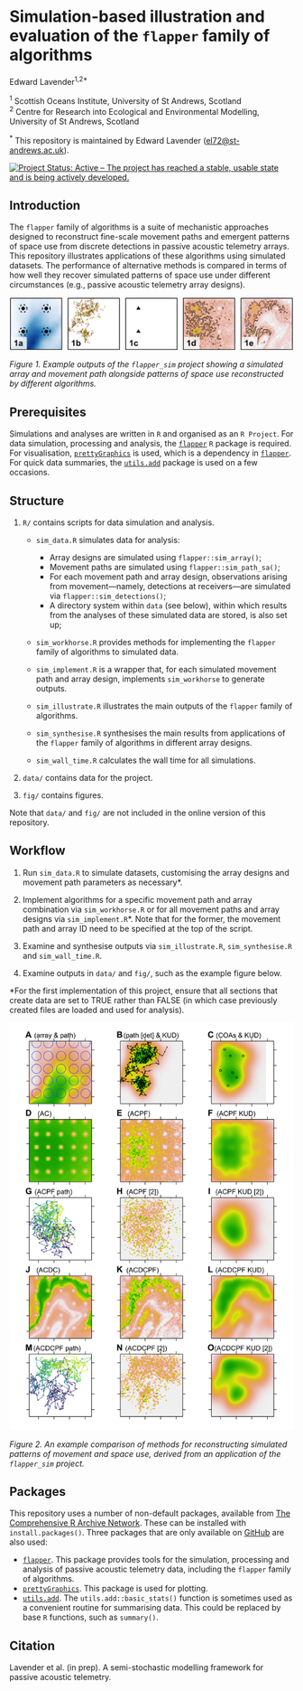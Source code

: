 Simulation-based illustration and evaluation of the `flapper` family of
algorithms
================
Edward Lavender<sup>1,2\*</sup>

<!-- README.md is generated from README.Rmd. Please edit that file -->

<sup>1</sup> Scottish Oceans Institute, University of St Andrews,
Scotland  
<sup>2</sup> Centre for Research into Ecological and Environmental
Modelling, University of St Andrews, Scotland

<sup>\*</sup> This repository is maintained by Edward Lavender
(<el72@st-andrews.ac.uk>).

[![Project Status: Active – The project has reached a stable, usable
state and is being actively
developed.](https://www.repostatus.org/badges/latest/active.svg)](https://www.repostatus.org/#active)

## Introduction

The `flapper` family of algorithms is a suite of mechanistic approaches
designed to reconstruct fine-scale movement paths and emergent patterns
of space use from discrete detections in passive acoustic telemetry
arrays. This repository illustrates applications of these algorithms
using simulated datasets. The performance of alternative methods is
compared in terms of how well they recover simulated patterns of space
use under different circumstances (e.g., passive acoustic telemetry
array designs).

<img src="README_banner.png"/>

*Figure 1. Example outputs of the `flapper_sim` project showing a
simulated array and movement path alongside patterns of space use
reconstructed by different algorithms.*

## Prerequisites

Simulations and analyses are written in `R` and organised as an `R
Project`. For data simulation, processing and analysis, the
[`flapper`](https://github.com/edwardlavender/flapper) `R` package is
required. For visualisation,
[`prettyGraphics`](https://github.com/edwardlavender/prettyGraphics) is
used, which is a dependency in
[`flapper`](https://github.com/edwardlavender/flapper). For quick data
summaries, the
[`utils.add`](https://github.com/edwardlavender/utils.add) package is
used on a few occasions.

## Structure

1.  `R/` contains scripts for data simulation and analysis.
    
      - `sim_data.R` simulates data for analysis:
        
          - Array designs are simulated using `flapper::sim_array()`;
          - Movement paths are simulated using `flapper::sim_path_sa()`;
          - For each movement path and array design, observations
            arising from movement—namely, detections at receivers—are
            simulated via `flapper::sim_detections()`;
          - A directory system within `data` (see below), within which
            results from the analyses of these simulated data are
            stored, is also set up;
    
      - `sim_workhorse.R` provides methods for implementing the
        `flapper` family of algorithms to simulated data.
    
      - `sim_implement.R` is a wrapper that, for each simulated movement
        path and array design, implements `sim_workhorse` to generate
        outputs.
    
      - `sim_illustrate.R` illustrates the main outputs of the `flapper`
        family of algorithms.
    
      - `sim_synthesise.R` synthesises the main results from
        applications of the `flapper` family of algorithms in different
        array designs.
    
      - `sim_wall_time.R` calculates the wall time for all simulations.

2.  `data/` contains data for the project.

3.  `fig/` contains figures.

Note that `data/` and `fig/` are not included in the online version of
this repository.

## Workflow

1.  Run `sim_data.R` to simulate datasets, customising the array designs
    and movement path parameters as necessary\*.

2.  Implement algorithms for a specific movement path and array
    combination via `sim_workhorse.R` or for all movement paths and
    array designs via `sim_implement.R`\*. Note that for the former, the
    movement path and array ID need to be specified at the top of the
    script.

3.  Examine and synthesise outputs via `sim_illustrate.R`,
    `sim_synthesise.R` and `sim_wall_time.R`.

4.  Examine outputs in `data/` and `fig/`, such as the example figure
    below.

\*For the first implementation of this project, ensure that all sections
that create data are set to TRUE rather than FALSE (in which case
previously created files are loaded and used for analysis).

<img src="README_img.png"/>

*Figure 2. An example comparison of methods for reconstructing simulated
patterns of movement and space use, derived from an application of the
`flapper_sim` project.*

## Packages

This repository uses a number of non-default packages, available from
[The Comprehensive R Archive Network](https://cran.r-project.org). These
can be installed with `install.packages()`. Three packages that are only
available on [GitHub](https://github.com/) are also used:

  - [`flapper`](https://github.com/edwardlavender/flapper). This package
    provides tools for the simulation, processing and analysis of
    passive acoustic telemetry data, including the `flapper` family of
    algorithms.
  - [`prettyGraphics`](https://github.com/edwardlavender/prettyGraphics).
    This package is used for plotting.
  - [`utils.add`](https://github.com/edwardlavender/utils.add). The
    `utils.add::basic_stats()` function is sometimes used as a
    convenient routine for summarising data. This could be replaced by
    base `R` functions, such as `summary()`.

## Citation

Lavender et al. (in prep). A semi-stochastic modelling framework for
passive acoustic telemetry.
